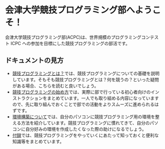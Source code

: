 # 会津大学競技プログラミング部へようこそ！

会津大学競技プログラミング部(ACPC)は、世界規模のプログラミングコンテスト ICPC への参加を目標にした競技プログラミングの部活です。

## ドキュメントの見方

* [競技プログラミングとは？](./about-compro)では、競技プログラミングについての基礎を説明しています。そもそも競技プログラミングとは？何を競うの？といった疑問がある場合、こちらを読むと良いでしょう。
* [競技プログラミングの始め方](./getting-started)では、実際に部で行っている初心者向けのインストラクションをまとめています。一人でも取り組める内容になっていますので、先に取り組んでおくことで部での活動をよりスムーズに進められるはずです。
* [環境構築について](./create-env)では、自分のパソコンに競技プログラミング用の環境を整える方法を紹介しています。競技プログラミングに慣れてきて、自分のパソコンに自分好みの環境を作成したくなった際の助けになるでしょう。
* [付録](./appendix)では、競技プログラミングをやっていくにあたって知っておくと便利な知識等をまとめています。
